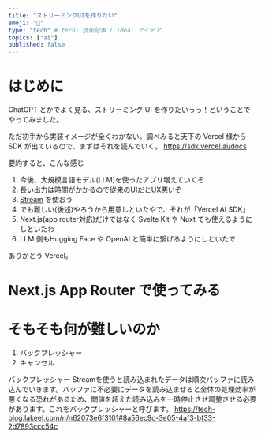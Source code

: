 ```yaml
---
title: "ストリーミングUIを作りたい"
emoji: "🏃"
type: "tech" # tech: 技術記事 / idea: アイデア
topics: ["ai"]
published: false
---
```

# はじめに
ChatGPT とかでよく見る、ストリーミング UI を作りたいっっ！ということでやってみました。

ただ初手から実装イメージが全くわかない。調べみると天下の Vercel 様から SDK が出ているので、まずはそれを読んでいく。
https://sdk.vercel.ai/docs

要約すると、こんな感じ
1. 今後、大規模言語モデル(LLM)を使ったアプリ増えていくぞ
2. 長い出力は時間がかかるので従来のUIだとUX悪いぞ
3. [Stream](https://developer.mozilla.org/ja/docs/Web/API/Streams_API) を使おう
4. でも難しい(後述)やろうから用意しといたやで、それが「Vercel AI SDK」
5. Next.js(app router対応)だけではなく Svelte Kit や Nuxt でも使えるようにしといたわ
6. LLM 側もHugging Face や OpenAI と簡単に繋げるようにしといたで

ありがとう Vercel。

# Next.js App Router で使ってみる

# そもそも何が難しいのか
1. バックプレッシャー
2. キャンセル

バックプレッシャー
Streamを使うと読み込まれたデータは順次バッファに読み込んでいきます。バッファに不必要にデータを読み込ませると全体の処理効率が悪くなる恐れがあるため、閾値を超えた読み込みを一時停止させ調整させる必要があります。これをバックプレッシャーと呼びます。
https://tech-blog.lakeel.com/n/n62073e6f3101#8a56ec9c-3e05-4af3-bf33-2d7893ccc54c
